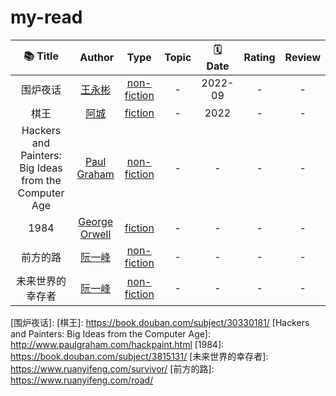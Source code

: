 # my-read

|                       📚 Title                        |     ‍ Author      |      Type       | Topic | 🗓 Date | Rating | Review |
|:-----------------------------------------------------:|:-----------------:|:---------------:|:-----:|:-------:|:------:|:------:|
|                       围炉夜话                        |    [王永彬][]     | [non-fiction][] |   -   | 2022-09 |   -    |   -    |
|                         棋王                          |     [阿城][]      |   [fiction][]   |   -   |  2022   |   -    |   -    |
| Hackers and Painters: Big Ideas from the Computer Age |  [Paul Graham][]  | [non-fiction][] |   -   |    -    |   -    |   -    |
|                         1984                          | [George Orwell][] |   [fiction][]   |   -   |    -    |   -    |   -    |
|                       前方的路                        |    [阮一峰][]     | [non-fiction][] |   -   |    -    |   -    |   -    |
|                   未来世界的幸存者                    |    [阮一峰][]     | [non-fiction][] |   -   |    -    |   -    |   -    |

<!-- Type -->
[fiction]: ./books/fiction/
[history]: ./books/history/
[non-fiction]: ./books/non-fiction/
[other]: ./books/other
[papers]: ./books/papers
[poetry]: ./books/poetry

<!-- Author -->
[王永彬]: https://zh.wikipedia.org/zh/%E7%8E%8B%E6%B0%B8%E5%BD%AC
[阿城]: https://zh.wikipedia.org/zh-hans/%E9%98%BF%E5%9F%8E_(%E4%BD%9C%E5%AE%B6)
[Paul Graham]: http://www.paulgraham.com/
[George Orwell]: https://en.wikipedia.org/wiki/George_Orwell
[阮一峰]: https://www.ruanyifeng.com/

<!-- ebook -->
[围炉夜话]: 
[棋王]: https://book.douban.com/subject/30330181/
[Hackers and Painters: Big Ideas from the Computer Age]: http://www.paulgraham.com/hackpaint.html
[1984]: https://book.douban.com/subject/3815131/
[未来世界的幸存者]: https://www.ruanyifeng.com/survivor/
[前方的路]: https://www.ruanyifeng.com/road/